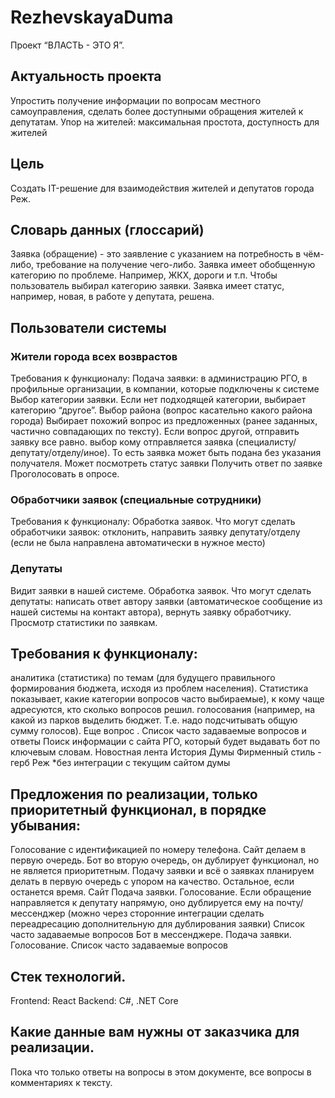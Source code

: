 # RezhevskayaDuma
Проект “ВЛАСТЬ - ЭТО Я”.

## Актуальность проекта
Упростить получение информации по вопросам местного самоуправления, сделать более доступными обращения жителей к депутатам.
Упор на жителей: максимальная простота, доступность для жителей

## Цель
Создать IT-решение для взаимодействия жителей и депутатов города Реж.

## Словарь данных (глоссарий)
Заявка (обращение) -  это заявление с указанием на потребность в чём-либо, требование на получение чего-либо. 
Заявка имеет обобщенную категорию по проблеме. Например, ЖКХ, дороги и т.п. Чтобы пользователь выбирал категорию заявки.
Заявка имеет статус, например, новая, в работе у депутата, решена.

## Пользователи системы
### Жители города всех возврастов
Требования к функционалу:
Подача заявки: в администрацию РГО, в профильные организации, в компании, которые подключены к системе
Выбор категории заявки. Если нет подходящей категории, выбирает категорию “другое”.
Выбор района (вопрос касательно какого района города)
Выбирает похожий вопрос из предложенных (ранее заданных, частично совпадающих по тексту). Если вопрос другой, отправить заявку все равно.
выбор кому отправляется заявка (специалисту/депутату/отделу/иное). То есть заявка может быть подана без указания получателя.
Может посмотреть статус заявки
Получить ответ по заявке
Проголосовать в опросе.

### Обработчики заявок (специальные сотрудники)
Требования к функционалу:
Обработка заявок. Что могут сделать обработчики заявок: отклонить, направить заявку депутату/отделу (если не была направлена автоматически в нужное место)

### Депутаты
Видит заявки в нашей системе.
Обработка заявок. Что могут сделать депутаты: написать ответ автору заявки (автоматическое сообщение из нашей системы на контакт автора), вернуть заявку обработчику.
Просмотр статистики по заявкам. 

## Требования к функционалу:
аналитика (статистика) по темам (для будущего правильного формирования бюджета, исходя из проблем населения). Статистика показывает, какие категории вопросов часто выбираемые), к кому чаще адресуются, кто сколько вопросов решил.
голосования (например, на какой из парков выделить бюджет. Т.е. надо подсчитывать общую сумму голосов). Еще вопрос .
Список часто задаваемые вопросов и ответы 
Поиск информации с сайта РГО, который будет выдавать бот по ключевым словам.
Новостная лента
История Думы
Фирменный стиль - герб Реж
*без интеграции с текущим сайтом думы

## Предложения по реализации, только приоритетный функционал, в порядке убывания:
Голосование с идентификацией по номеру телефона.
Сайт делаем в первую очередь. Бот во вторую очередь, он дублирует функционал, но не является приоритетным.
Подачу заявки и всё о заявках планируем делать в первую очередь с упором на качество. Остальное, если останется время.
Сайт
Подача заявки.
Голосование.
Если обращение направляется к депутату напрямую, оно дублируется ему на почту/мессенджер (можно через сторонние интеграции сделать переадресацию дополнительную для дублирования заявки)
Список часто задаваемые вопросов
Бот в мессенджере.
Подача заявки.
Голосование.
Список часто задаваемые вопросов

## Стек технологий.
Frontend: React
Backend: C#, .NET Core

## Какие данные вам нужны от заказчика для реализации. 
Пока что только ответы на вопросы в этом документе, все вопросы в комментариях к тексту.

